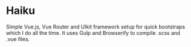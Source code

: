 # Haiku
Simple Vue.js, Vue Router and UIkit framework setup for quick bootstraps which I do all the time. It uses Gulp and Browserify to compile .scss and .vue files.


